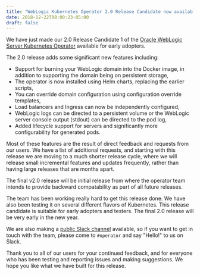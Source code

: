 ```yaml
---
title: "WebLogic Kubernetes Operator 2.0 Release Candidate now available"
date: 2018-12-22T08:00:23-05:00
draft: false
---
```


We have just made our 2.0 Release Candidate 1 of the [Oracle WebLogic Server
Kubernetes Operator](https://github.com/oracle/weblogic-kubernetes-operator)
available for early adopters. 

The 2.0 release adds some significant new features including: 

* Support for burning your WebLogic domain into the Docker image, in addition
  to supporting the domain being on persistent storage,
* The operator is now installed using Helm charts, replacing the earlier scripts, 
* You can override domain configuration using configuration override templates, 
* Load balancers and Ingress can now be independently configured, 
* WebLogic logs can be directed to a persistent volume or the WebLogic server 
  console output (stdout) can be directed to the pod log, 
* Added lifecycle support for servers and significantly more configurability 
  for generated pods. 
  
Most of these features are the result of direct feedback and requests from 
our users.  We have a list of additional requests, and starting with this 
release we are moving to a much shorter release cycle, where we will release
small incremental features and updates frequently, rather than having large
releases that are months apart. 

The final v2.0 release will be initial release from where the operator team intends 
to provide backward compatability as part of all future releases.

The team has been working really hard to get this release done.  We have also 
been testing it on several different flavors of Kubernetes.  This release
candidate is suitable for early adopters and testers.  The final 2.0 release
will be very early in the new year.

We are also making a [public Slack channel](https://weblogic-slack-inviter.herokuapp.com/)
available, so if you want to get in touch with the team, please come to `#operator` and 
say "Hello!" to us on Slack.

Thank you to all of our users for your continued feedback, and for everyone 
who has been testing and reporting issues and making suggestions. We hope
you like what we have built for this release. 
